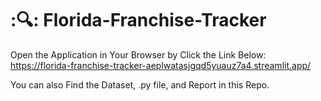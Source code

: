# :🔍: Florida-Franchise-Tracker
Open the Application in Your Browser by Click the Link Below:
https://florida-franchise-tracker-aeplwatasjgqd5yuauz7a4.streamlit.app/

You can also Find the Dataset, .py file, and Report in this Repo.
